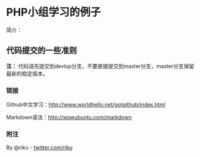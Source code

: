 PHP小组学习的例子
===========

简介：

## 代码提交的一些准则


**注：** 代码请先提交到devlop分支，不要直接提交到master分支，master分支保留最新的稳定版本。


### 链接

Github中文学习：<http://www.worldhello.net/gotgithub/index.html>

Markdown语法：<http://wowubuntu.com/markdown>

### 附注

By @riku - [twitter.com/riku](http://twitter.com/riku)
